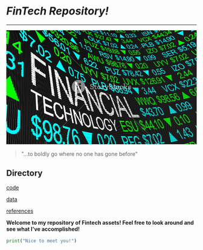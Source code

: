 # *FinTech Repository!*
---
![markdown-image](markdown-image.png)

> "...to boldly go where no one has gone before" 

## Directory

[code](code)

[data](data)

[references](references)

**Welcome to my repository of Fintech assets!  Feel free to look around and see what I've accomplished!**

```python
print("Nice to meet you!")
```
